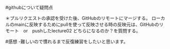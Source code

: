 #githubについて疑問点


＊プルリクエストの承認を受けた後、GitHubのリモートにマージする。
ローカルのmainに反映するためにpullを使って反映させる時の反映元は、GitHubのリモート　or　pushしたlecture02 どちらになるのか？を質問する。

#感想
-難しいので慣れるまで反復練習をしたいと思います。

